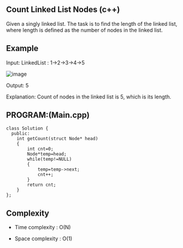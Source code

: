 ## Count Linked List Nodes (c++)

Given a singly linked list. The task is to find the length of the linked list, where length is defined as the number of nodes in the linked list.
## Example
Input: LinkedList : 1->2->3->4->5

![image](https://github.com/user-attachments/assets/ac176e93-b4f1-4b49-882d-2b8783ba33f3)

Output: 5

Explanation: Count of nodes in the linked list is 5, which is its length.

## PROGRAM:(Main.cpp)
```
class Solution {
  public:
    int getCount(struct Node* head) 
    {
        int cnt=0;
        Node*temp=head;
        while(temp!=NULL)
        {
            temp=temp->next;
            cnt++;
        }
        return cnt;
    }
};
```
## Complexity
- Time complexity : O(N)

- Space complexity : O(1)

